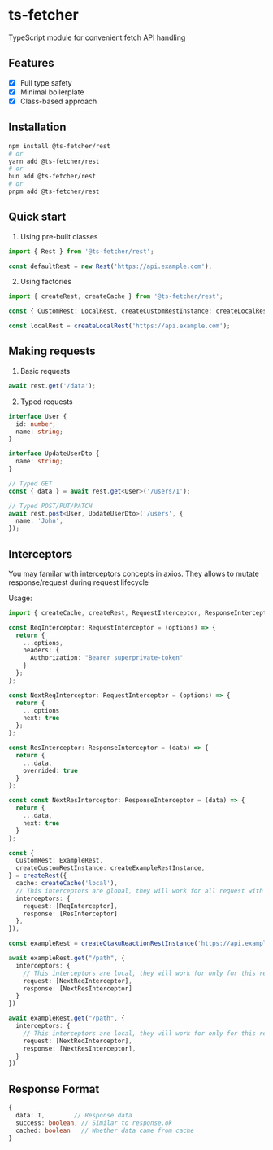 # ts-fetcher

TypeScript module for convenient fetch API handling

## Features

- [x] Full type safety
- [x] Minimal boilerplate
- [x] Class-based approach

## Installation

```bash
npm install @ts-fetcher/rest
# or
yarn add @ts-fetcher/rest
# or
bun add @ts-fetcher/rest
# or
pnpm add @ts-fetcher/rest
```

## Quick start

1. Using pre-built classes <br>

```ts
import { Rest } from '@ts-fetcher/rest';

const defaultRest = new Rest('https://api.example.com');
```

2. Using factories

```ts
import { createRest, createCache } from '@ts-fetcher/rest';

const { CustomRest: LocalRest, createCustomRestInstance: createLocalRest } = createRest();

const localRest = createLocalRest('https://api.example.com');
```

## Making requests

1. Basic requests <br>

```ts
await rest.get('/data');
```

2. Typed requests <br>

```ts
interface User {
  id: number;
  name: string;
}

interface UpdateUserDto {
  name: string;
}

// Typed GET
const { data } = await rest.get<User>('/users/1');

// Typed POST/PUT/PATCH
await rest.post<User, UpdateUserDto>('/users', {
  name: 'John',
});
```

## Interceptors

You may familar with interceptors concepts in axios. They allows to mutate response/request during request lifecycle <br>

Usage:

```ts
import { createCache, createRest, RequestInterceptor, ResponseInterceptor } from '@ts-fetcher/rest';

const ReqInterceptor: RequestInterceptor = (options) => {
  return {
    ...options,
    headers: {
      Authorization: "Bearer superprivate-token"
    }
  };
};

const NextReqInterceptor: RequestInterceptor = (options) => {
  return {
    ...options
    next: true
  };
};

const ResInterceptor: ResponseInterceptor = (data) => {
  return {
    ...data,
    overrided: true
  }
};

const const NextResInterceptor: ResponseInterceptor = (data) => {
  return {
    ...data,
    next: true
  }
};

const {
  CustomRest: ExampleRest,
  createCustomRestInstance: createExampleRestInstance,
} = createRest({
  cache: createCache('local'),
  // This interceptors are global, they will work for all request with this rest
  interceptors: {
    request: [ReqInterceptor],
    response: [ResInterceptor]
  },
});

const exampleRest = createOtakuReactionRestInstance('https://api.example.com');

await exampleRest.get("/path", {
  interceptors: {
    // This interceptors are local, they will work for only for this request
    request: [NextReqInterceptor],
    response: [NextResInterceptor]
  }
})

await exampleRest.get("/path", {
  interceptors: {
    // This interceptors are local, they will work for only for this request
    request: [NextReqInterceptor],
    response: [NextResInterceptor],
  }
})
```

## Response Format

```ts
{
  data: T,        // Response data
  success: boolean, // Similar to response.ok
  cached: boolean   // Whether data came from cache
}
```
